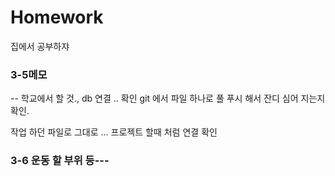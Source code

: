# Homework
집에서 공부하쟈

###  3-5메모
-- 학교에서 할 것., 
db 연결 .. 확인
git 에서 파일 하나로 풀 푸시 해서 잔디 심어 지는지 확인.

작업 하던 파일로 그대로 ... 프로젝트 할때 처럼 연결 확인

### 3-6 운동 할 부위 등--- 
